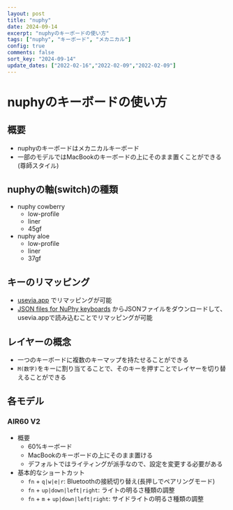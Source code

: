 ```yaml
---
layout: post
title: "nuphy"
date: 2024-09-14
excerpt: "nuphyのキーボードの使い方"
tags: ["nuphy", "キーボード", "メカニカル"]
config: true
comments: false
sort_key: "2024-09-14"
update_dates: ["2022-02-16","2022-02-09","2022-02-09"]
---
```


# nuphyのキーボードの使い方

## 概要
 - nuphyのキーボードはメカニカルキーボード
 - 一部のモデルではMacBookのキーボードの上にそのまま置くことができる(尊師スタイル)

## nuphyの軸(switch)の種類
 - nuphy cowberry
   - low-profile
   - liner
   - 45gf
 - nuphy aloe
   - low-profile
   - liner
   - 37gf

## キーのリマッピング
 - [usevia.app](https://usevia.app/) でリマッピングが可能
 - [JSON files for NuPhy keyboards](https://nuphy.com/pages/json-files-for-nuphy-keyboards) からJSONファイルをダウンロードして、usevia.appで読み込むことでリマッピングが可能

## レイヤーの概念
 - 一つのキーボードに複数のキーマップを持たせることができる
 - `M(数字)`をキーに割り当てることで、そのキーを押すことでレイヤーを切り替えることができる

## 各モデル

### AIR60 V2
 - 概要
   - 60%キーボード
   - MacBookのキーボードの上にそのまま置ける
   - デフォルトではライティングが派手なので、設定を変更する必要がある
 - 基本的なショートカット
   - `fn` + `q|w|e|r`: Bluetoothの接続切り替え(長押しでペアリングモード)
   - `fn` + `up|down|left|right`: ライトの明るさ種類の調整
   - `fn` + `m` + `up|down|left|right`: サイドライトの明るさ種類の調整
